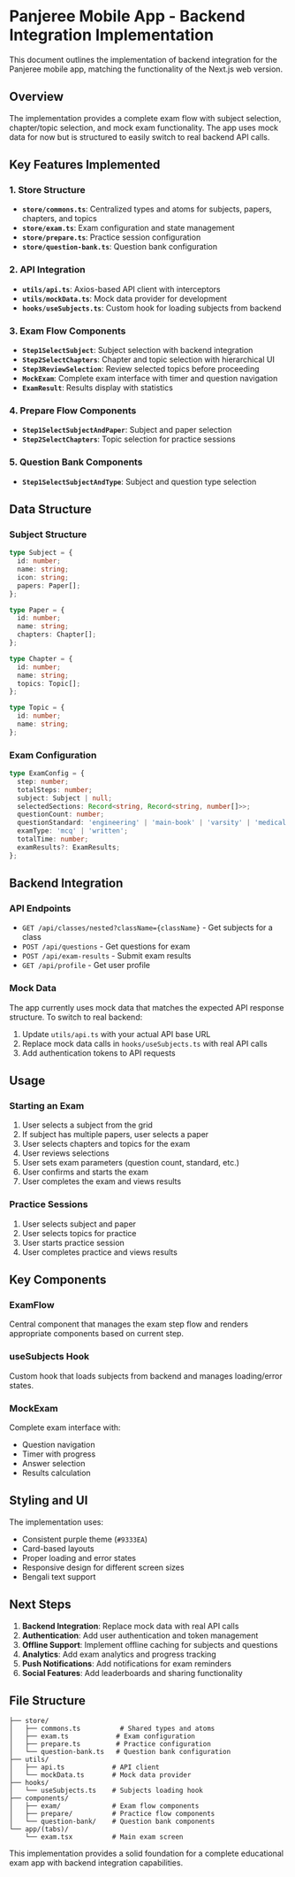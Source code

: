 # Panjeree Mobile App - Backend Integration Implementation

This document outlines the implementation of backend integration for the Panjeree mobile app, matching the functionality of the Next.js web version.

## Overview

The implementation provides a complete exam flow with subject selection, chapter/topic selection, and mock exam functionality. The app uses mock data for now but is structured to easily switch to real backend API calls.

## Key Features Implemented

### 1. Store Structure

- **`store/commons.ts`**: Centralized types and atoms for subjects, papers, chapters, and topics
- **`store/exam.ts`**: Exam configuration and state management
- **`store/prepare.ts`**: Practice session configuration
- **`store/question-bank.ts`**: Question bank configuration

### 2. API Integration

- **`utils/api.ts`**: Axios-based API client with interceptors
- **`utils/mockData.ts`**: Mock data provider for development
- **`hooks/useSubjects.ts`**: Custom hook for loading subjects from backend

### 3. Exam Flow Components

- **`Step1SelectSubject`**: Subject selection with backend integration
- **`Step2SelectChapters`**: Chapter and topic selection with hierarchical UI
- **`Step3ReviewSelection`**: Review selected topics before proceeding
- **`MockExam`**: Complete exam interface with timer and question navigation
- **`ExamResult`**: Results display with statistics

### 4. Prepare Flow Components

- **`Step1SelectSubjectAndPaper`**: Subject and paper selection
- **`Step2SelectChapters`**: Topic selection for practice sessions

### 5. Question Bank Components

- **`Step1SelectSubjectAndType`**: Subject and question type selection

## Data Structure

### Subject Structure

```typescript
type Subject = {
  id: number;
  name: string;
  icon: string;
  papers: Paper[];
};

type Paper = {
  id: number;
  name: string;
  chapters: Chapter[];
};

type Chapter = {
  id: number;
  name: string;
  topics: Topic[];
};

type Topic = {
  id: number;
  name: string;
};
```

### Exam Configuration

```typescript
type ExamConfig = {
  step: number;
  totalSteps: number;
  subject: Subject | null;
  selectedSections: Record<string, Record<string, number[]>>;
  questionCount: number;
  questionStandard: 'engineering' | 'main-book' | 'varsity' | 'medical';
  examType: 'mcq' | 'written';
  totalTime: number;
  examResults?: ExamResults;
};
```

## Backend Integration

### API Endpoints

- `GET /api/classes/nested?className={className}` - Get subjects for a class
- `POST /api/questions` - Get questions for exam
- `POST /api/exam-results` - Submit exam results
- `GET /api/profile` - Get user profile

### Mock Data

The app currently uses mock data that matches the expected API response structure. To switch to real backend:

1. Update `utils/api.ts` with your actual API base URL
2. Replace mock data calls in `hooks/useSubjects.ts` with real API calls
3. Add authentication tokens to API requests

## Usage

### Starting an Exam

1. User selects a subject from the grid
2. If subject has multiple papers, user selects a paper
3. User selects chapters and topics for the exam
4. User reviews selections
5. User sets exam parameters (question count, standard, etc.)
6. User confirms and starts the exam
7. User completes the exam and views results

### Practice Sessions

1. User selects subject and paper
2. User selects topics for practice
3. User starts practice session
4. User completes practice and views results

## Key Components

### ExamFlow

Central component that manages the exam step flow and renders appropriate components based on current step.

### useSubjects Hook

Custom hook that loads subjects from backend and manages loading/error states.

### MockExam

Complete exam interface with:

- Question navigation
- Timer with progress
- Answer selection
- Results calculation

## Styling and UI

The implementation uses:

- Consistent purple theme (`#9333EA`)
- Card-based layouts
- Proper loading and error states
- Responsive design for different screen sizes
- Bengali text support

## Next Steps

1. **Backend Integration**: Replace mock data with real API calls
2. **Authentication**: Add user authentication and token management
3. **Offline Support**: Implement offline caching for subjects and questions
4. **Analytics**: Add exam analytics and progress tracking
5. **Push Notifications**: Add notifications for exam reminders
6. **Social Features**: Add leaderboards and sharing functionality

## File Structure

```
├── store/
│   ├── commons.ts          # Shared types and atoms
│   ├── exam.ts            # Exam configuration
│   ├── prepare.ts         # Practice configuration
│   └── question-bank.ts   # Question bank configuration
├── utils/
│   ├── api.ts            # API client
│   └── mockData.ts       # Mock data provider
├── hooks/
│   └── useSubjects.ts    # Subjects loading hook
├── components/
│   ├── exam/             # Exam flow components
│   ├── prepare/          # Practice flow components
│   └── question-bank/    # Question bank components
└── app/(tabs)/
    └── exam.tsx          # Main exam screen
```

This implementation provides a solid foundation for a complete educational exam app with backend integration capabilities.
